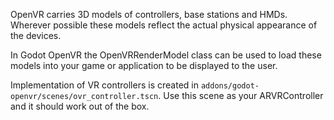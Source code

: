 OpenVR carries 3D models of controllers, base stations and HMDs. Wherever possible these models reflect the actual physical appearance of the devices.

In Godot OpenVR the OpenVRRenderModel class can be used to load these models into your game or application to be displayed to the user.

Implementation of VR controllers is created in `addons/godot-openvr/scenes/ovr_controller.tscn`. Use this scene as your ARVRController and it should work out of the box.